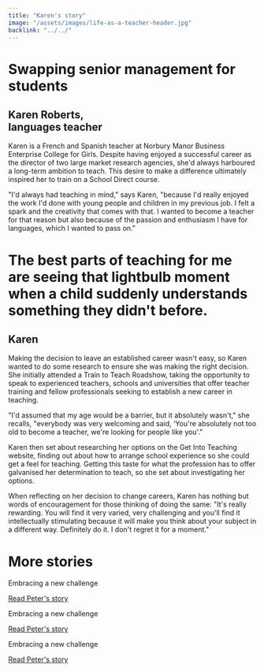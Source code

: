 ```yaml
---
title: "Karen's story"
image: "/assets/images/life-as-a-teacher-header.jpg"
backlink: "../../"
---
```


<div class="content-wrapper">
    <div class="content__right">
    </div>
    <div class="content__left">
        <div class="stories">
            <h1>Swapping senior management for students</h1>
            <div class="story-header">
                <div class="story-header__thumb" style="background-image:url('/assets/images/stories-karen.png')"></div>
                <div class="story-header__label">
                    <h2>Karen Roberts, <br/>languages teacher</h2>
                </div>
            </div>
            <p class="prominent">
                Karen is a French and Spanish teacher at Norbury Manor Business Enterprise College for Girls. Despite having enjoyed a successful career as the director of two large market research agencies, she'd always harboured a long-term ambition to teach. This desire to make a difference ultimately inspired her to train on a School Direct course.
            </p>
            <p>
                "I'd always had teaching in mind," says Karen, "because I'd really enjoyed the work I'd done with young people and children in my previous job. I felt a spark and the creativity that comes with that. I wanted to become a teacher for that reason but also because of the passion and enthusiasm I have for languages, which I wanted to pass on."
            </p>
            <div>
                <div class="quote-block">
                    <span class="icon-quote"></span>
                    <h1>The best parts of teaching for me are seeing that lightbulb moment when a child suddenly understands something they didn't before.<span class="icon-quote quote-close"></span></h1>
                    <h2>Karen</h2>
                </div>
                <p>
                    Making the decision to leave an established career wasn't easy, so Karen wanted to do some research to ensure she was making the right decision. She initially attended a Train to Teach Roadshow, taking the opportunity to speak to experienced teachers, schools and universities that offer teacher training and fellow professionals seeking to establish a new career in teaching.
                </p>
            </div>
            <p>
                "I'd assumed that my age would be a barrier, but it absolutely wasn't," she recalls, "everybody was very welcoming and said, ‘You're absolutely not too old to become a teacher, we're looking for people like you'." 
            </p>
            <p>
                Karen then set about researching her options on the Get Into Teaching website, finding out about how to arrange school experience so she could get a feel for teaching. Getting this taste for what the profession has to offer galvanised her determination to teach, so she set about investigating her options. 
            </p>
            <p> 
                When reflecting on her decision to change careers, Karen has nothing but words of encouragement for those thinking of doing the same: "It's really rewarding. You will find it very varied, very challenging and you'll find it intellectually stimulating because it will make you think about your subject in a different way. Definitely do it. I don't regret it for a moment."
            </p>
        </div>
    </div>
</div>

<div class="more-stories">
    <h1 class="more-stories_header strapline">More stories </h1>
    <div class="more-stories__thumbs">
        <div class="more-stories__thumbs__thumb">
            <a href="/life-as-a-teacher/my-story-into-teaching/career-changers/karens-story">
                <div class="more-stories__thumbs__thumb__img" style="background-image:url('/assets/images/stories-karen.png')"></div>
            </a>
            <div class="more-stories__thumbs__thumb__content">
                <p>Embracing a new challenge</p>
                <a class="git-link" href="#">Read Peter's story  <i class="fas fa-chevron-right"></i></a>
            </div>
        </div>
        <div class="more-stories__thumbs__thumb">
            <a href="/life-as-a-teacher/my-story-into-teaching/career-changers/karens-story">
                <div class="more-stories__thumbs__thumb__img" style="background-image:url('/assets/images/stories-karen.png')"></div>
            </a>
            <div class="more-stories__thumbs__thumb__content">
                <p>Embracing a new challenge</p>
                <a class="git-link" href="#">Read Peter's story  <i class="fas fa-chevron-right"></i></a>
            </div>
        </div>
        <div class="more-stories__thumbs__thumb">
            <a href="/life-as-a-teacher/my-story-into-teaching/career-changers/karens-story">
                <div class="more-stories__thumbs__thumb__img" style="background-image:url('/assets/images/stories-karen.png')"></div>
            </a>
            <div class="more-stories__thumbs__thumb__content">
                <p>Embracing a new challenge</p>
                <a class="git-link" href="/life-as-a-teacher/my-story-into-teaching/career-changers/karens-story">Read Peter's story <i class="fas fa-chevron-right"></i></a>
            </div>
        </div>
    </div>
</div>
